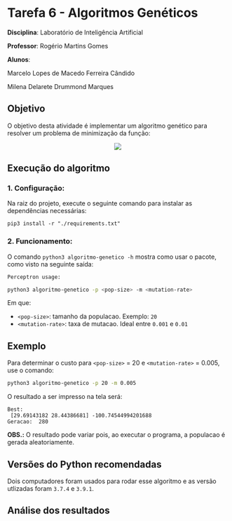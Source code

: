 # Tarefa 6 - Algoritmos Genéticos

**Disciplina**: Laboratório de Inteligência Artificial

**Professor**: Rogério Martins Gomes

**Alunos**:

Marcelo Lopes de Macedo Ferreira Cândido

Milena Delarete Drummond Marques

## Objetivo

O objetivo desta atividade é implementar um algoritmo genético para resolver um problema de minimização da função:
<div style="display: flex; justify-content: center">
  <img src="https://render.githubusercontent.com/render/math?math=f(x%2C%20y)%20%3D%20\sin{(x)}e^{[1%20-%20%20\cos{(y)}]^2}%20%2B%20\cos{(y)}e^{[1%20-%20\sin{(x)}]^2}%20%2B%20(x%20-%20y)^2">
</div>

## Execução do algoritmo

### 1. Configuração:
Na raiz do projeto, execute o seguinte comando para instalar as dependências necessárias:
```
pip3 install -r "./requirements.txt"
```

### 2. Funcionamento:
O comando `python3 algoritmo-genetico -h` mostra como usar o pacote, como visto na seguinte saída:
```bash
Perceptron usage:

python3 algoritmo-genetico -p <pop-size> -m <mutation-rate>
```
Em que:
- `<pop-size>`: tamanho da populacao. Exemplo: `20`
- `<mutation-rate>`: taxa de mutacao. Ideal entre `0.001` e `0.01`

## Exemplo

Para determinar o custo para `<pop-size>` = 20 e `<mutation-rate>` = 0.005, use o comando:
```bash
python3 algoritmo-genetico -p 20 -m 0.005
```

O resultado a ser impresso na tela será:
```
Best: 
 [29.69143182 28.44386681] -100.74544994201688
Geracao:  280
```

**OBS.:** O resultado pode variar pois, ao executar o programa, a populacao é gerada aleatoriamente. 

## Versões do Python recomendadas

Dois computadores foram usados para rodar esse algoritmo e as versão utlizadas foram `3.7.4` e `3.9.1`.

## Análise dos resultados

